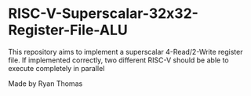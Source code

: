 # RISC-V-Superscalar-32x32-Register-File-ALU

This repository aims to implement a superscalar 4-Read/2-Write register file. If implemented correctly, two different RISC-V should be able to execute completely in parallel 

Made by Ryan Thomas
